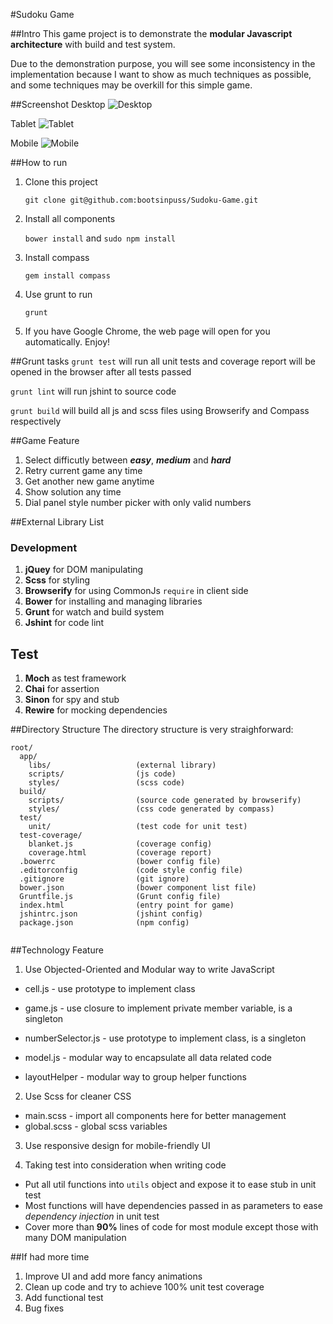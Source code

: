 #Sudoku Game

##Intro
This game project is to demonstrate the **modular Javascript architecture** with build and test system.

Due to the demonstration purpose, you will see some inconsistency in the implementation because I want to show as much techniques as possible, and some techniques may be overkill for this simple game.

##Screenshot
Desktop
![Desktop](https://github.com/bootsinpuss/Sudoku-Game/blob/master/docs/desktop-screenshot.png)

Tablet
![Tablet](https://github.com/bootsinpuss/Sudoku-Game/blob/master/docs/ipad-screenshot.png)

Mobile
![Mobile](https://github.com/bootsinpuss/Sudoku-Game/blob/master/docs/mobile-screenshot.png)

##How to run
1. Clone this project

   `git clone git@github.com:bootsinpuss/Sudoku-Game.git`

2. Install all components

   `bower install` and `sudo npm install`
   
3. Install compass

   `gem install compass`
   
4. Use grunt to run

   `grunt`
   
5. If you have Google Chrome, the web page will open for you automatically. Enjoy!

##Grunt tasks
`grunt test` will run all unit tests and coverage report will be opened in the browser after all tests passed

`grunt lint` will run jshint to source code

`grunt build` will build all js and scss files using Browserify and Compass respectively

##Game Feature
1. Select difficutly between ***easy***, ***medium*** and ***hard***
2. Retry current game any time
3. Get another new game anytime
4. Show solution any time
5. Dial panel style number picker with only valid numbers

##External Library List
### Development
1. **jQuey** for DOM manipulating
2. **Scss** for styling
2. **Browserify** for using CommonJs `require` in client side
3. **Bower** for installing and managing libraries
4. **Grunt** for watch and build system
5. **Jshint** for code lint

## Test
1. **Moch** as test framework
2. **Chai** for assertion
3. **Sinon** for spy and stub
4. **Rewire** for mocking dependencies

##Directory Structure
The directory structure is very straighforward:

```
root/
  app/						
  	libs/ 					(external library)
    scripts/ 				(js code)
    styles/ 				(scss code)
  build/
  	scripts/				(source code generated by browserify)
  	styles/					(css code generated by compass)
  test/
  	unit/					(test code for unit test)
  test-coverage/
  	blanket.js				(coverage config)
  	coverage.html			(coverage report)
  .bowerrc					(bower config file)
  .editorconfig				(code style config file)
  .gitignore				(git ignore)
  bower.json				(bower component list file)
  Gruntfile.js				(Grunt config file)
  index.html				(entry point for game)
  jshintrc.json				(jshint config)
  package.json				(npm config)
  
```

##Technology Feature
1. Use Objected-Oriented and Modular way to write JavaScript

  * cell.js - use prototype to implement class
   
  * game.js - use closure to implement private member variable, is a singleton

  * numberSelector.js - use prototype to implement class, is a singleton

  * model.js - modular way to encapsulate all data related code

  * layoutHelper - modular way to group helper functions

2. Use Scss for cleaner CSS

  * main.scss - import all components here for better management
  * global.scss - global scss variables

3. Use responsive design for mobile-friendly UI

4. Taking test into consideration when writing code

  * Put all util functions into `utils` object and expose it to ease stub in unit test
  * Most functions will have dependencies passed in as parameters to ease *dependency injection* in unit test
  * Cover more than **90%** lines of code for most module except those with many DOM manipulation

##If had more time
1. Improve UI and add more fancy animations
2. Clean up code and try to achieve 100% unit test coverage
3. Add functional test
4. Bug fixes
